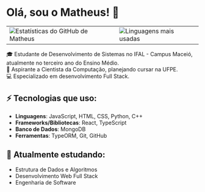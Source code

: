 # Olá, sou o Matheus! 👋

<table style="border:none;">
  <tr>
    <td>
      <img src="https://github-readme-stats.vercel.app/api?username=Matheus-fsb&show_icons=true&theme=transparent&locale=pt-br" alt="Estatísticas do GitHub de Matheus" />
    </td>
    <td>
      <img src="https://github-readme-stats.vercel.app/api/top-langs/?username=Matheus-fsb&layout=compact&theme=transparent&locale=pt-br" alt="Linguagens mais usadas" />
    </td>
  </tr>
</table>

🎓 Estudante de Desenvolvimento de Sistemas no IFAL - Campus Maceió, atualmente no terceiro ano do Ensino Médio.  
🎯 Aspirante a Cientista da Computação, planejando cursar na UFPE.  
💻 Especializado em desenvolvimento Full Stack.  

## ⚡ Tecnologias que uso:

- **Linguagens**: JavaScript, HTML, CSS, Python, C++
- **Frameworks/Bibliotecas**: React, TypeScript
- **Banco de Dados**: MongoDB
- **Ferramentas**: TypeORM, Git, GitHub

## 🌱 Atualmente estudando:

- Estrutura de Dados e Algoritmos
- Desenvolvimento Web Full Stack
- Engenharia de Software
